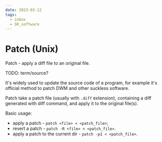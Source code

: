 ```yaml
---
date: 2023-03-12
tags:
  - inbox
  - SR_software
---
```


# Patch (Unix)

Patch - apply a diff file to an original file.

TODO: term/source?

It's widely used to update the source code of a program, for example it's
official method to patch DWM and other suckless software.

Patch take a patch file (usually with `.diff` extension), containing a diff
generated with diff command, and apply it to the original file(s).

Basic usage:

- apply a patch - `patch <file> < <patch_file>`;
- revert a patch - `patch -R <file> < <patch_file>`.
- apply a patch to the current dir - `patch -p1 < <patch_file>`.
